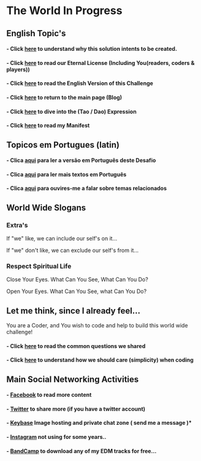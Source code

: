 # The World In Progress

## English Topic's

#### - Click [here](https://odicforcesounds.github.io/Dao/) to understand why this solution intents to be created. 

#### - Click [here](../LICENSE) to read our Eternal License (Including You(readers, coders & players))

#### - Click [here](./EN_EN/README.md) to read the English Version of this Challenge

#### - Click [here](https://wiki.odicforcesounds.com/static/src/b.html) to return to the main page (Blog)

#### - Click [here](https://wiki.odicforcesounds.com/art/#/tool/kit) to dive into the (Tao / Dao) Expression

#### - Click [here](./MANIFEST.md) to read my Manifest

## Topicos em Portugues (latin)

#### - Clica [aqui](https://odicforcesounds.github.io/Desafio-Mundial/) para ler a versão em Português deste Desafio

#### - Clica [aqui](https://odicforcesounds.github.io/Textos-Motivacionais/) para ler mais textos em Português

#### - Clica [aqui](https://www.youtube.com/channel/UCKxb1p0OzXuiAQBkiY0dCGg) para ouvires-me a falar sobre temas relacionados

## World Wide Slogans

### Extra's

If "we" like, we can include our self's on it...

If "we" don't like, we can exclude our self's from it...

### Respect Spiritual Life

Close Your Eyes. What Can You See, What Can You Do?

Open Your Eyes. What Can You See, what Can You Do?

## Let me think, since I already feel...

You are a Coder, and You wish to code and help to build this world wide challenge!

#### - Click [here](../plan/Questions.md) to read the common questions we shared

#### - Click [here](../plan/psudoCode.md) to understand how we should care (simplicity) when coding

## Main Social Networking Activities

#### - [Facebook](https://www.facebook.com/odicforcesounds) to read more content 

#### - [Twitter](https://twitter.com/ROscarfm) to share more (if you have a twitter account)

#### - [Keybase](https://keybase.io/path_of_shields) Image hosting and private chat zone ( send me a message )*  

#### - [Instagram](https://www.instagram.com/odicforcesounds/) not using for some years.. 

#### - [BandCamp](https://odicforcesounds.bandcamp.com/) to download any of my EDM tracks for free... 



